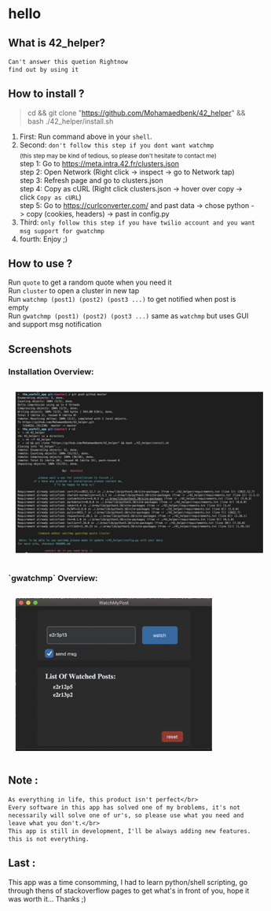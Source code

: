 # hello


## What is 42_helper?
    Can't answer this quetion Rightnow
    find out by using it

## How to install ?
> cd && git clone "https://github.com/Mohamaedbenk/42_helper" && bash ./42_helper/install.sh
1. First: Run command above in your `shell`.
1. Second: `don't follow this step if you dont want watchmp`</br>
<sub>(this step may be kind of tedious, so please don't hesitate to contact me)</sub></br>
step 1: Go to https://meta.intra.42.fr/clusters.json </br>
step 2: Open Network (Right click -> inspect -> go to Network tap)</br>
step 3: Refresh page and go to clusters.json</br>
step 4: Copy as cURL (Right click clusters.json -> hover over copy -> click `Copy as cURL`) </br>
step 5: Go to https://curlconverter.com/ and past data -> chose python -> copy (cookies, headers) -> past in config.py</br>
3. Third: `only follow this step if you have twilio account and you want msg support for gwatchmp`</br>
4. fourth: Enjoy ;)

## How to use ?
Run `quote` to get a random quote when you need it </br>
Run `cluster` to open a cluster in new tap</br>
Run `watchmp (post1) (post2) (post3 ...)` to get notified when post is empty</br>
Run `gwatchmp (post1) (post2) (post3 ...)` same as `watchmp` but uses GUI and support msg notification</br>

## Screenshots
<h3>Installation Overview:</h3>
<img src="./Images/installation_script.png" width="800" style="padding:15px" />
<h3>`gwatchmp` Overview:</h3>
<img src="./Images/wmpGUI.png" width="400" style="padding:15px"/>


## Note : 

    As everything in life, this product isn't perfect</br>
    Every software in this app has solved one of my broblems, it's not necessarily will solve one of ur's, so please use what you need and leave what you don't.</br>
    This app is still in development, I'll be always adding new features. this is not everything.

## Last :
This app was a time consomming, I had to learn python/shell scripting, go through thens of stackoverflow pages to get what's in front of you, hope it was worth it...
Thanks ;) 